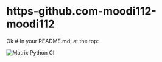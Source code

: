 # https-github.com-moodi112-moodi112
Ok # In your README.md, at the top:

![Matrix Python CI](https://github.com/<OWNER>/<REPO>/workflows/Matrix%20Python%20CI/badge.svg)

